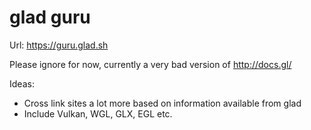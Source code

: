 glad guru
=========

Url: https://guru.glad.sh

Please ignore for now, currently a very bad version of http://docs.gl/

Ideas:

* Cross link sites a lot more based on information available from glad
* Include Vulkan, WGL, GLX, EGL etc.
